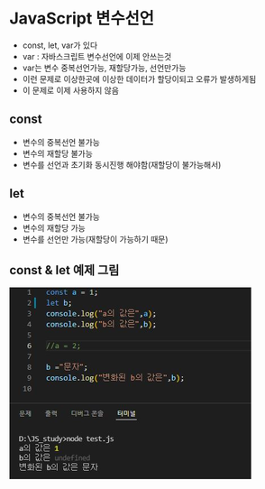 # JavaScript 변수선언
- const, let, var가 있다
- var : 자바스크립트 변수선언에 이제 안쓰는것
- var는 변수 중복선언가능, 재할당가능, 선언만가능
- 이런 문제로 이상한곳에 이상한 데이터가 할당이되고 오류가 발생하게됨
- 이 문제로 이제 사용하지 않음

## const
- 변수의 중복선언 불가능
- 변수의 재할당 불가능
- 변수를 선언과 초기화 동시진행 해야함(재할당이 불가능해서)

## let
- 변수의 중복선언 불가능
- 변수의 재할당 가능
- 변수를 선언만 가능(재할당이 가능하기 때문)

## const & let 예제 그림

<img src="../study_img/const_let.jpg">